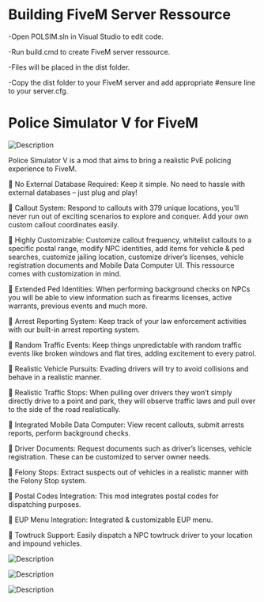 # Building FiveM Server Ressource
-Open POLSIM.sln in Visual Studio to edit code.

-Run build.cmd to create FiveM server ressource.

-Files will be placed in the dist folder.

-Copy the dist folder to your FiveM server and add appropriate #ensure line to your server.cfg.



# Police Simulator V for FiveM

![Description](https://forum-cfx-re.akamaized.net/original/5X/f/1/f/2/f1f2532b0fc481ea99442f45a9f2ded4e691bce7.jpeg)

Police Simulator V is a mod that aims to bring a realistic PvE policing experience to FiveM.

:small_blue_diamond: No External Database Required: Keep it simple. No need to hassle with external databases – just plug and play!

:small_blue_diamond: Callout System: Respond to callouts with 379 unique locations, you’ll never run out of exciting scenarios to explore and conquer. Add your own custom callout coordinates easily.

:small_blue_diamond: Highly Customizable: Customize callout frequency, whitelist callouts to a specific postal range, modify NPC identities, add items for vehicle & ped searches, customize jailing location, customize driver’s licenses, vehicle registration documents and Mobile Data Computer UI. This ressource comes with customization in mind.

:small_blue_diamond: Extended Ped Identities: When performing background checks on NPCs you will be able to view information such as firearms licenses, active warrants, previous events and much more.

:small_blue_diamond: Arrest Reporting System: Keep track of your law enforcement activities with our built-in arrest reporting system.

:small_blue_diamond: Random Traffic Events: Keep things unpredictable with random traffic events like broken windows and flat tires, adding excitement to every patrol.

:small_blue_diamond: Realistic Vehicle Pursuits: Evading drivers will try to avoid collisions and behave in a realistic manner.

:small_blue_diamond: Realistic Traffic Stops: When pulling over drivers they won’t simply directly drive to a point and park, they will observe traffic laws and pull over to the side of the road realistically.

:small_blue_diamond: Integrated Mobile Data Computer: View recent callouts, submit arrests reports, perform background checks.

:small_blue_diamond: Driver Documents: Request documents such as driver’s licenses, vehicle registration. These can be customized to server owner needs.

:small_blue_diamond: Felony Stops: Extract suspects out of vehicles in a realistic manner with the Felony Stop system.

:small_blue_diamond: Postal Codes Integration: This mod integrates postal codes for dispatching purposes.

:small_blue_diamond: EUP Menu Integration: Integrated & customizable EUP menu.

:small_blue_diamond: Towtruck Support: Easily dispatch a NPC towtruck driver to your location and impound vehicles.

![Description](https://i.imgur.com/sy4QRtp.png)

![Description](https://i.imgur.com/3MyAwCE.png)

![Description](https://i.imgur.com/lriZvEU.png)

